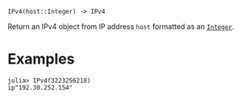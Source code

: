 ```
IPv4(host::Integer) -> IPv4
```

Return an IPv4 object from IP address `host` formatted as an [`Integer`](@ref).

# Examples

```jldoctest
julia> IPv4(3223256218)
ip"192.30.252.154"
```
